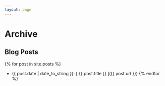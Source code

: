 ```yaml
---
layout: page
---
```


Archive
=======

Blog Posts
----------

{% for post in site.posts %}
  * {{ post.date | date_to_string }}: [ {{ post.title }} ]({{ post.url }})
{% endfor %}